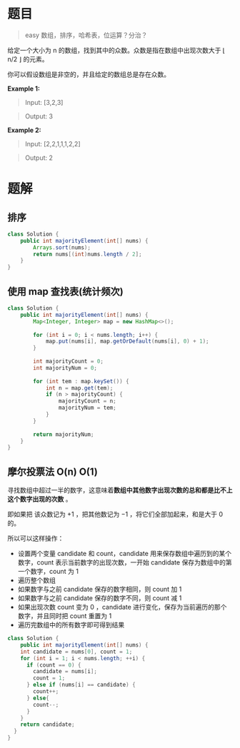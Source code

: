 # 题目

> easy 数组，排序，哈希表，位运算？分治？

给定一个大小为 n 的数组，找到其中的众数。众数是指在数组中出现次数大于 ⌊ n/2 ⌋ 的元素。

你可以假设数组是非空的，并且给定的数组总是存在众数。

**Example 1:** 

> Input: [3,2,3]

> Output: 3

**Example 2:**

>Input: [2,2,1,1,1,2,2]

>Output: 2

# 题解

## 排序
```Java
class Solution {
    public int majorityElement(int[] nums) {
        Arrays.sort(nums);
        return nums[(int)nums.length / 2];
    }
}
```

## 使用 map 查找表(统计频次)

```java
class Solution {
    public int majorityElement(int[] nums) {
        Map<Integer, Integer> map = new HashMap<>();
        
        for (int i = 0; i < nums.length; i++) {
            map.put(nums[i], map.getOrDefault(nums[i], 0) + 1);
        }
        
        int majorityCount = 0;
        int majorityNum = 0;
        
        for (int tem : map.keySet()) {
            int n = map.get(tem);
            if (n > majorityCount) {
                majorityCount = n;
                majorityNum = tem;
            }
        }
        
        return majorityNum;
    }
}
```

## 摩尔投票法 O(n) O(1)

寻找数组中超过一半的数字，这意味着**数组中其他数字出现次数的总和都是比不上这个数字出现的次数** 。

即如果把 该众数记为 +1 ，把其他数记为 −1 ，将它们全部加起来，和是大于 0 的。

所以可以这样操作：

- 设置两个变量 candidate 和 count，candidate 用来保存数组中遍历到的某个数字，count 表示当前数字的出现次数，一开始 candidate 保存为数组中的第一个数字，count 为 1
- 遍历整个数组
- 如果数字与之前 candidate 保存的数字相同，则 count 加 1
- 如果数字与之前 candidate 保存的数字不同，则 count 减 1
- 如果出现次数 count 变为 0 ，candidate 进行变化，保存为当前遍历的那个数字，并且同时把 count 重置为 1
- 遍历完数组中的所有数字即可得到结果

```java
class Solution {
    public int majorityElement(int[] nums) {
    int candidate = nums[0], count = 1;
    for (int i = 1; i < nums.length; ++i) {
      if (count == 0) {
        candidate = nums[i];
        count = 1;
      } else if (nums[i] == candidate) {
        count++;
      } else{
        count--;
      }
    }
    return candidate;
  }
}
```